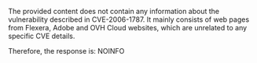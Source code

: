 The provided content does not contain any information about the vulnerability described in CVE-2006-1787. It mainly consists of web pages from Flexera, Adobe and OVH Cloud websites, which are unrelated to any specific CVE details.

Therefore, the response is:
NOINFO
